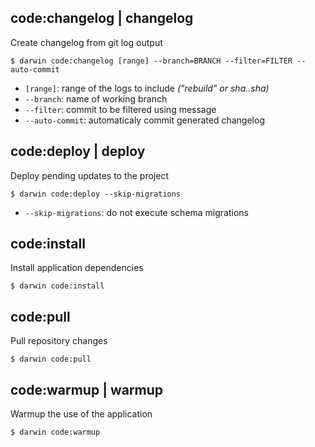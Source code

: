 code:changelog | changelog
--------------------------
Create changelog from git log output

```
$ darwin code:changelog [range] --branch=BRANCH --filter=FILTER --auto-commit
```

- `[range]`: range of the logs to include *("rebuild" or sha..sha)*
- `--branch`: name of working branch
- `--filter`: commit to be filtered using message
- `--auto-commit`: automaticaly commit generated changelog


code:deploy | deploy
--------------------
Deploy pending updates to the project

```
$ darwin code:deploy --skip-migrations
```

- `--skip-migrations`: do not execute schema migrations


code:install
------------
Install application dependencies

```
$ darwin code:install
```


code:pull
---------
Pull repository changes

```
$ darwin code:pull
```

code:warmup | warmup
--------------------
Warmup the use of the application

```
$ darwin code:warmup
```
